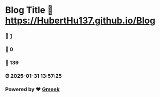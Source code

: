 # Blog Title :link: https://HubertHu137.github.io/Blog 
### :page_facing_up: [1](https://HubertHu137.github.io/Blog/tag.html) 
### :speech_balloon: 0 
### :hibiscus: 139 
### :alarm_clock: 2025-01-31 13:57:25 
### Powered by :heart: [Gmeek](https://github.com/Meekdai/Gmeek)
